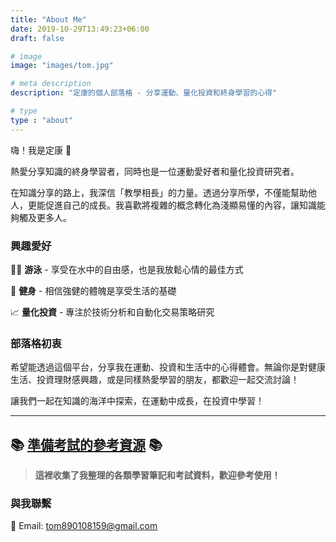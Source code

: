 ```yaml
---
title: "About Me"
date: 2019-10-29T13:49:23+06:00
draft: false

# image
image: "images/tom.jpg"

# meta description
description: "定康的個人部落格 - 分享運動、量化投資和終身學習的心得"

# type
type : "about"
---
```

嗨！我是定康 👋

熱愛分享知識的終身學習者，同時也是一位運動愛好者和量化投資研究者。

在知識分享的路上，我深信「教學相長」的力量。透過分享所學，不僅能幫助他人，更能促進自己的成長。我喜歡將複雜的概念轉化為淺顯易懂的內容，讓知識能夠觸及更多人。

### 興趣愛好

🏊‍♂️  **游泳** - 享受在水中的自由感，也是我放鬆心情的最佳方式

💪  **健身** - 相信強健的體魄是享受生活的基礎

📈  **量化投資** - 專注於技術分析和自動化交易策略研究

### 部落格初衷

希望能透過這個平台，分享我在運動、投資和生活中的心得體會。無論你是對健康生活、投資理財感興趣，或是同樣熱愛學習的朋友，都歡迎一起交流討論！

讓我們一起在知識的海洋中探索，在運動中成長，在投資中學習！

---

## 📚 [準備考試的參考資源](https://github.com/tomisagoodguy/landnote/tree/main) 📚
> **這裡收集了我整理的各類學習筆記和考試資料，歡迎參考使用！**

### 與我聯繫

📧 Email: [tom890108159@gmail.com](mailto:tom890108159@gmail.com)
